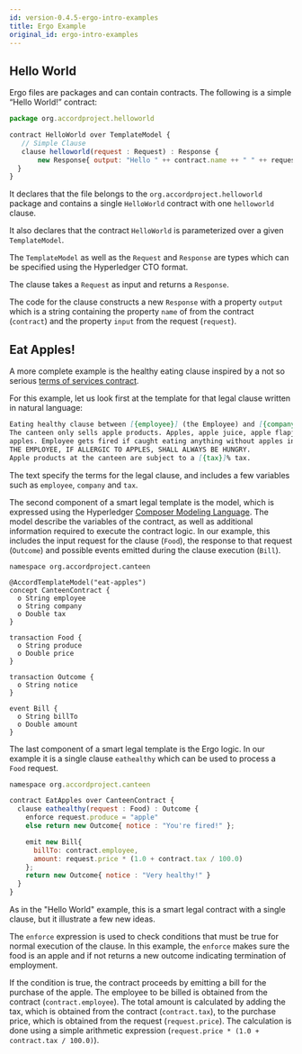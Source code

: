 ```yaml
---
id: version-0.4.5-ergo-intro-examples
title: Ergo Example
original_id: ergo-intro-examples
---
```


## Hello World

Ergo files are packages and can contain contracts. The following is a
simple “Hello World!” contract:

```javascript
package org.accordproject.helloworld

contract HelloWorld over TemplateModel {
   // Simple Clause
   clause helloworld(request : Request) : Response {
       new Response{ output: "Hello " ++ contract.name ++ " " ++ request.input }
  }
}
```

It declares that the file belongs to the
`org.accordproject.helloworld` package and contains a single
`HelloWorld` contract with one `helloworld` clause.

It also declares that the contract `HelloWorld` is parameterized over
a given `TemplateModel`.

The `TemplateModel` as well as the `Request` and `Response` are types
which can be specified using the Hyperledger CTO format.

The clause takes a `Request` as input and returns a `Response`.

The code for the clause constructs a new `Response` with a
property `output` which is a string containing the property `name` of
from the contract (`contract`) and the property `input` from the
request (`request`).

## Eat Apples!

A more complete example is the healthy eating clause inspired by a not so serious [terms of services contract](https://www.grahamcluley.com/page-46-apples-new-ios-agreement-funny-fake-makes-serious-point/).

For this example, let us look first at the template for that legal clause written in natural language:

```markdown
Eating healthy clause between [{employee}] (the Employee) and [{company}] (the Company).
The canteen only sells apple products. Apples, apple juice, apple flapjacks, toffee
apples. Employee gets fired if caught eating anything without apples in it.
THE EMPLOYEE, IF ALLERGIC TO APPLES, SHALL ALWAYS BE HUNGRY.
Apple products at the canteen are subject to a [{tax}]% tax.
```

The text specify the terms for the legal clause, and includes a few
variables such as `employee`, `company` and `tax`.

The second component of a smart legal template is the model, which is expressed using the Hyperledger [Composer Modeling Language](https://hyperledger.github.io/composer/v0.16/reference/cto_language). The model describe the variables of the contract, as well as additional information required to execute the contract logic. In our example, this includes the input request for the clause (`Food`), the response to that request (`Outcome`) and possible events emitted during the clause execution (`Bill`).

```
namespace org.accordproject.canteen

@AccordTemplateModel("eat-apples")
concept CanteenContract {
  o String employee
  o String company
  o Double tax
}

transaction Food {
  o String produce
  o Double price
}

transaction Outcome {
  o String notice
}

event Bill {
  o String billTo
  o Double amount
}
```

The last component of a smart legal template is the Ergo logic. In our example it is a single clause `eathealthy` which can be used to process a `Food` request.

```javascript
namespace org.accordproject.canteen

contract EatApples over CanteenContract {
  clause eathealthy(request : Food) : Outcome {
    enforce request.produce = "apple"
    else return new Outcome{ notice : "You're fired!" };

    emit new Bill{
      billTo: contract.employee,
      amount: request.price * (1.0 + contract.tax / 100.0)
    };
    return new Outcome{ notice : "Very healthy!" }
  }
}
```

As in the "Hello World" example, this is a smart legal contract with a
single clause, but it illustrate a few new ideas.

The `enforce` expression is used to check conditions that must be true
for normal execution of the clause. In this example, the `enforce`
makes sure the food is an apple and if not returns a new outcome
indicating termination of employment.

If the condition is true, the contract proceeds by emitting a bill for
the purchase of the apple. The employee to be billed is obtained from
the contract (`contract.employee`). The total amount is calculated by
adding the tax, which is obtained from the contract (`contract.tax`),
to the purchase price, which is obtained from the request
(`request.price`). The calculation is done using a simple arithmetic
expression (`request.price * (1.0 + contract.tax / 100.0)`).

